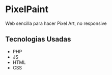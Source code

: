 # PixelPaint
Web sencilla para hacer Pixel Art, no responsive
## Tecnologias Usadas
<ul>
  <li>PHP</li>
  <li>JS</li>  
  <li>HTML</li>  
  <li>CSS</li>
</ul>
